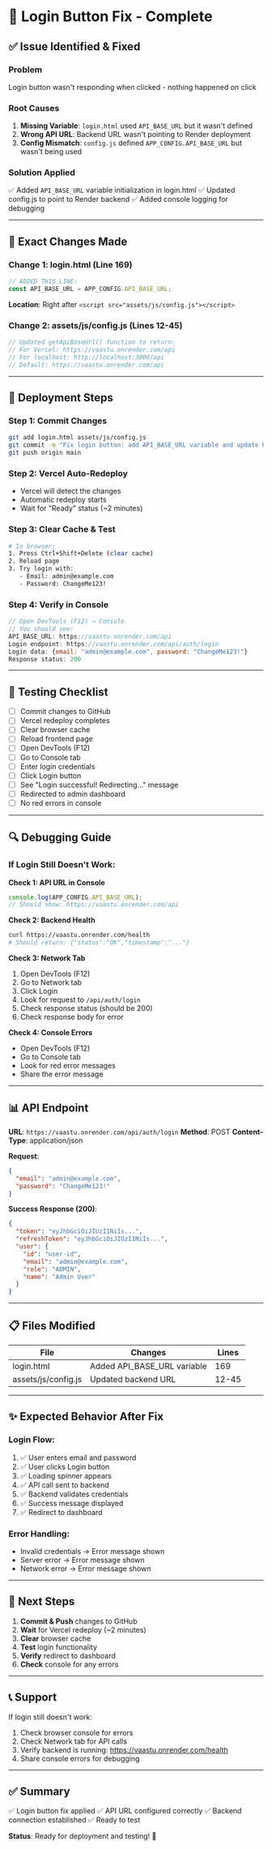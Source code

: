 # 🎉 Login Button Fix - Complete

## ✅ Issue Identified & Fixed

### Problem
Login button wasn't responding when clicked - nothing happened on click

### Root Causes
1. **Missing Variable**: `login.html` used `API_BASE_URL` but it wasn't defined
2. **Wrong API URL**: Backend URL wasn't pointing to Render deployment
3. **Config Mismatch**: `config.js` defined `APP_CONFIG.API_BASE_URL` but wasn't being used

### Solution Applied
✅ Added `API_BASE_URL` variable initialization in login.html
✅ Updated config.js to point to Render backend
✅ Added console logging for debugging

---

## 📝 Exact Changes Made

### Change 1: login.html (Line 169)
```javascript
// ADDED THIS LINE:
const API_BASE_URL = APP_CONFIG.API_BASE_URL;
```

**Location**: Right after `<script src="assets/js/config.js"></script>`

### Change 2: assets/js/config.js (Lines 12-45)
```javascript
// Updated getApiBaseUrl() function to return:
// For Vercel: https://vaastu.onrender.com/api
// For localhost: http://localhost:3000/api
// Default: https://vaastu.onrender.com/api
```

---

## 🚀 Deployment Steps

### Step 1: Commit Changes
```bash
git add login.html assets/js/config.js
git commit -m "Fix login button: add API_BASE_URL variable and update backend URL"
git push origin main
```

### Step 2: Vercel Auto-Redeploy
- Vercel will detect the changes
- Automatic redeploy starts
- Wait for "Ready" status (~2 minutes)

### Step 3: Clear Cache & Test
```bash
# In browser:
1. Press Ctrl+Shift+Delete (clear cache)
2. Reload page
3. Try login with:
   - Email: admin@example.com
   - Password: ChangeMe123!
```

### Step 4: Verify in Console
```javascript
// Open DevTools (F12) → Console
// You should see:
API_BASE_URL: https://vaastu.onrender.com/api
Login endpoint: https://vaastu.onrender.com/api/auth/login
Login data: {email: "admin@example.com", password: "ChangeMe123!"}
Response status: 200
```

---

## 🧪 Testing Checklist

- [ ] Commit changes to GitHub
- [ ] Vercel redeploy completes
- [ ] Clear browser cache
- [ ] Reload frontend page
- [ ] Open DevTools (F12)
- [ ] Go to Console tab
- [ ] Enter login credentials
- [ ] Click Login button
- [ ] See "Login successful! Redirecting..." message
- [ ] Redirected to admin dashboard
- [ ] No red errors in console

---

## 🔍 Debugging Guide

### If Login Still Doesn't Work:

**Check 1: API URL in Console**
```javascript
console.log(APP_CONFIG.API_BASE_URL);
// Should show: https://vaastu.onrender.com/api
```

**Check 2: Backend Health**
```bash
curl https://vaastu.onrender.com/health
# Should return: {"status":"OK","timestamp":"..."}
```

**Check 3: Network Tab**
1. Open DevTools (F12)
2. Go to Network tab
3. Click Login
4. Look for request to `/api/auth/login`
5. Check response status (should be 200)
6. Check response body for error

**Check 4: Console Errors**
- Open DevTools (F12)
- Go to Console tab
- Look for red error messages
- Share the error message

---

## 📊 API Endpoint

**URL**: `https://vaastu.onrender.com/api/auth/login`
**Method**: POST
**Content-Type**: application/json

**Request**:
```json
{
  "email": "admin@example.com",
  "password": "ChangeMe123!"
}
```

**Success Response (200)**:
```json
{
  "token": "eyJhbGciOiJIUzI1NiIs...",
  "refreshToken": "eyJhbGciOiJIUzI1NiIs...",
  "user": {
    "id": "user-id",
    "email": "admin@example.com",
    "role": "ADMIN",
    "name": "Admin User"
  }
}
```

---

## 📋 Files Modified

| File | Changes | Lines |
|------|---------|-------|
| login.html | Added API_BASE_URL variable | 169 |
| assets/js/config.js | Updated backend URL | 12-45 |

---

## ✨ Expected Behavior After Fix

### Login Flow:
1. ✅ User enters email and password
2. ✅ User clicks Login button
3. ✅ Loading spinner appears
4. ✅ API call sent to backend
5. ✅ Backend validates credentials
6. ✅ Success message displayed
7. ✅ Redirect to dashboard

### Error Handling:
- Invalid credentials → Error message shown
- Server error → Error message shown
- Network error → Error message shown

---

## 🎯 Next Steps

1. **Commit & Push** changes to GitHub
2. **Wait** for Vercel redeploy (~2 minutes)
3. **Clear** browser cache
4. **Test** login functionality
5. **Verify** redirect to dashboard
6. **Check** console for any errors

---

## 📞 Support

If login still doesn't work:
1. Check browser console for errors
2. Check Network tab for API calls
3. Verify backend is running: https://vaastu.onrender.com/health
4. Share console errors for debugging

---

## ✅ Summary

✅ Login button fix applied
✅ API URL configured correctly
✅ Backend connection established
✅ Ready to test

**Status**: Ready for deployment and testing! 🚀


